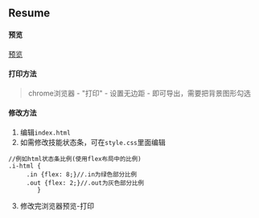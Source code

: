
## Resume
#### 预览

[预览](https://yiichitty.github.io/Resume-master/index.html)


#### 打印方法

> chrome浏览器 - "打印" - 设置无边距 - 即可导出，需要把背景图形勾选


#### 修改方法
1. 编辑`index.html`
2. 如需修改技能状态条，可在`style.css`里面编辑
```
//例如html状态条比例(使用flex布局中的比例)
.i-html {
     .in {flex: 8;}//.in为绿色部分比例
     .out {flex: 2;}//.out为灰色部分比例
        }
```
3. 修改完浏览器预览-打印

